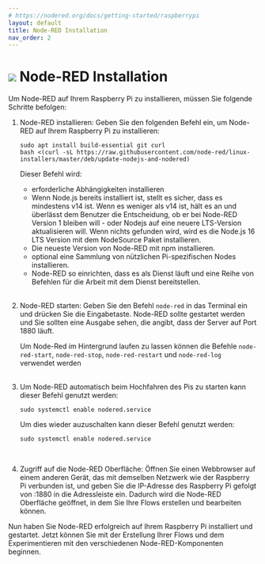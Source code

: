 ```yaml
---
# https://nodered.org/docs/getting-started/raspberrypi
layout: default
title: Node-RED Installation
nav_order: 2
---
```


# ![](https://nodered.org/about/resources/media/node-red-icon.svg) Node-RED Installation

Um Node-RED auf Ihrem Raspberry Pi zu installieren, müssen Sie folgende Schritte befolgen:

1. Node-RED installieren:
   Geben Sie den folgenden Befehl ein, um Node-RED auf Ihrem Raspberry Pi zu installieren:

   ```
   sudo apt install build-essential git curl
   bash <(curl -sL https://raw.githubusercontent.com/node-red/linux-installers/master/deb/update-nodejs-and-nodered)
   ```

   Dieser Befehl wird:
   - erforderliche Abhängigkeiten installieren
   - Wenn Node.js bereits installiert ist, stellt es sicher, dass es mindestens v14 ist. Wenn es weniger als v14 ist, hält es an und überlässt dem Benutzer die Entscheidung, ob er bei Node-RED Version 1 bleiben will - oder Nodejs auf eine neuere LTS-Version aktualisieren will. Wenn nichts gefunden wird, wird es die Node.js 16 LTS Version mit dem NodeSource Paket installieren.
   - Die neueste Version von Node-RED mit npm installieren.
   - optional eine Sammlung von nützlichen Pi-spezifischen Nodes installieren.
   - Node-RED so einrichten, dass es als Dienst läuft und eine Reihe von Befehlen für die Arbeit mit dem Dienst bereitstellen.
   <br><br>
2. Node-RED starten:
   Geben Sie den Befehl `node-red` in das Terminal ein und drücken Sie die Eingabetaste. Node-RED sollte gestartet werden und Sie sollten eine Ausgabe sehen, die angibt, dass der Server auf Port 1880 läuft.

   Um Node-Red im Hintergrund laufen zu lassen können die Befehle `node-red-start`, `node-red-stop`, `node-red-restart` und `node-red-log` verwendet werden
   <br><br>
3. Um Node-RED automatisch beim Hochfahren des Pis zu starten kann dieser Befehl genutzt werden:
   ```
   sudo systemctl enable nodered.service
   ```
   Um dies wieder auzuschalten kann dieser Befehl genutzt werden:
   ```
   sudo systemctl enable nodered.service
   ```
   <br>
4. Zugriff auf die Node-RED Oberfläche:
   Öffnen Sie einen Webbrowser auf einem anderen Gerät, das mit demselben Netzwerk wie der Raspberry Pi verbunden ist, und geben Sie die IP-Adresse des Raspberry Pi gefolgt von :1880 in die Adressleiste ein. Dadurch wird die Node-RED Oberfläche geöffnet, in dem Sie Ihre Flows erstellen und bearbeiten können.

Nun haben Sie Node-RED erfolgreich auf Ihrem Raspberry Pi installiert und gestartet. Jetzt können Sie mit der Erstellung Ihrer Flows und dem Experimentieren mit den verschiedenen Node-RED-Komponenten beginnen.
